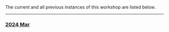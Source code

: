The current and all previous instances of this workshop are listed below.
<hr>
<div class='workshop-list'>
<h3><a href='https://SciLifeLab-Training.github.io/ddls-training/2403/'>2024 Mar</a></h3></div>
